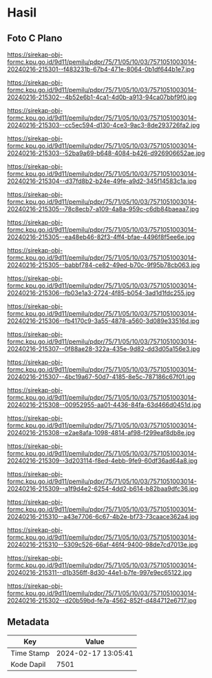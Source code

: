 # Hasil

## Foto C Plano

https://sirekap-obj-formc.kpu.go.id/9d11/pemilu/pdpr/75/71/05/10/03/7571051003014-20240216-215301--f483231b-67b4-471e-8064-0b1df644b1e7.jpg

https://sirekap-obj-formc.kpu.go.id/9d11/pemilu/pdpr/75/71/05/10/03/7571051003014-20240216-215302--4b52e6b1-4ca1-4d0b-a913-94ca07bbf9f0.jpg

https://sirekap-obj-formc.kpu.go.id/9d11/pemilu/pdpr/75/71/05/10/03/7571051003014-20240216-215303--cc5ec594-d130-4ce3-9ac3-8de293726fa2.jpg

https://sirekap-obj-formc.kpu.go.id/9d11/pemilu/pdpr/75/71/05/10/03/7571051003014-20240216-215303--52ba9a69-b648-4084-b426-d926906652ae.jpg

https://sirekap-obj-formc.kpu.go.id/9d11/pemilu/pdpr/75/71/05/10/03/7571051003014-20240216-215304--d37fd8b2-b24e-49fe-a9d2-345f14583c1a.jpg

https://sirekap-obj-formc.kpu.go.id/9d11/pemilu/pdpr/75/71/05/10/03/7571051003014-20240216-215305--78c8ecb7-a109-4a8a-959c-c6db84baeaa7.jpg

https://sirekap-obj-formc.kpu.go.id/9d11/pemilu/pdpr/75/71/05/10/03/7571051003014-20240216-215305--ea48eb46-82f3-4ff4-bfae-4496f8f5ee6e.jpg

https://sirekap-obj-formc.kpu.go.id/9d11/pemilu/pdpr/75/71/05/10/03/7571051003014-20240216-215305--babbf784-ce82-49ed-b70c-9f95b78cb063.jpg

https://sirekap-obj-formc.kpu.go.id/9d11/pemilu/pdpr/75/71/05/10/03/7571051003014-20240216-215306--fb03e1a3-2724-4f85-b054-3ad1d1fdc255.jpg

https://sirekap-obj-formc.kpu.go.id/9d11/pemilu/pdpr/75/71/05/10/03/7571051003014-20240216-215306--fb4170c9-3a55-4878-a560-3d089e33516d.jpg

https://sirekap-obj-formc.kpu.go.id/9d11/pemilu/pdpr/75/71/05/10/03/7571051003014-20240216-215307--0f88ae28-322a-435e-9d82-dd3d05a156e3.jpg

https://sirekap-obj-formc.kpu.go.id/9d11/pemilu/pdpr/75/71/05/10/03/7571051003014-20240216-215307--4bc19a67-50d7-4185-8e5c-787186c67f01.jpg

https://sirekap-obj-formc.kpu.go.id/9d11/pemilu/pdpr/75/71/05/10/03/7571051003014-20240216-215308--00952955-aa01-4436-84fa-63d466d0451d.jpg

https://sirekap-obj-formc.kpu.go.id/9d11/pemilu/pdpr/75/71/05/10/03/7571051003014-20240216-215308--e2ae8afa-1098-4814-af98-f299eaf8db8e.jpg

https://sirekap-obj-formc.kpu.go.id/9d11/pemilu/pdpr/75/71/05/10/03/7571051003014-20240216-215309--3d203114-f8ed-4ebb-9fe9-60df36ad64a8.jpg

https://sirekap-obj-formc.kpu.go.id/9d11/pemilu/pdpr/75/71/05/10/03/7571051003014-20240216-215309--a1f9d4e2-6254-4dd2-b614-b82baa9dfc36.jpg

https://sirekap-obj-formc.kpu.go.id/9d11/pemilu/pdpr/75/71/05/10/03/7571051003014-20240216-215310--a43e7706-6c67-4b2e-bf73-73caace362a4.jpg

https://sirekap-obj-formc.kpu.go.id/9d11/pemilu/pdpr/75/71/05/10/03/7571051003014-20240216-215310--5309c526-66af-46f4-9400-98de7cd7013e.jpg

https://sirekap-obj-formc.kpu.go.id/9d11/pemilu/pdpr/75/71/05/10/03/7571051003014-20240216-215311--d1b356ff-8d30-44e1-b7fe-997e9ec65122.jpg

https://sirekap-obj-formc.kpu.go.id/9d11/pemilu/pdpr/75/71/05/10/03/7571051003014-20240216-215302--d20b59bd-fe7a-4562-852f-d484712e6717.jpg


## Metadata

| Key        | Value               |
| ---------- | ------------------- |
| Time Stamp | 2024-02-17 13:05:41 |
| Kode Dapil | 7501                |




